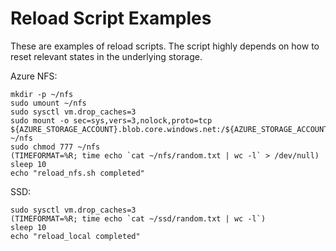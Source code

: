 # Reload Script Examples

These are examples of reload scripts. The script highly depends on how to reset relevant states in the underlying storage.

Azure NFS:
```
mkdir -p ~/nfs
sudo umount ~/nfs
sudo sysctl vm.drop_caches=3
sudo mount -o sec=sys,vers=3,nolock,proto=tcp ${AZURE_STORAGE_ACCOUNT}.blob.core.windows.net:/${AZURE_STORAGE_ACCOUNT}/nfs ~/nfs
sudo chmod 777 ~/nfs
(TIMEFORMAT=%R; time echo `cat ~/nfs/random.txt | wc -l` > /dev/null)
sleep 10
echo "reload_nfs.sh completed"
```

SSD:
```
sudo sysctl vm.drop_caches=3
(TIMEFORMAT=%R; time echo `cat ~/ssd/random.txt | wc -l`)
sleep 10
echo "reload_local completed"
```
